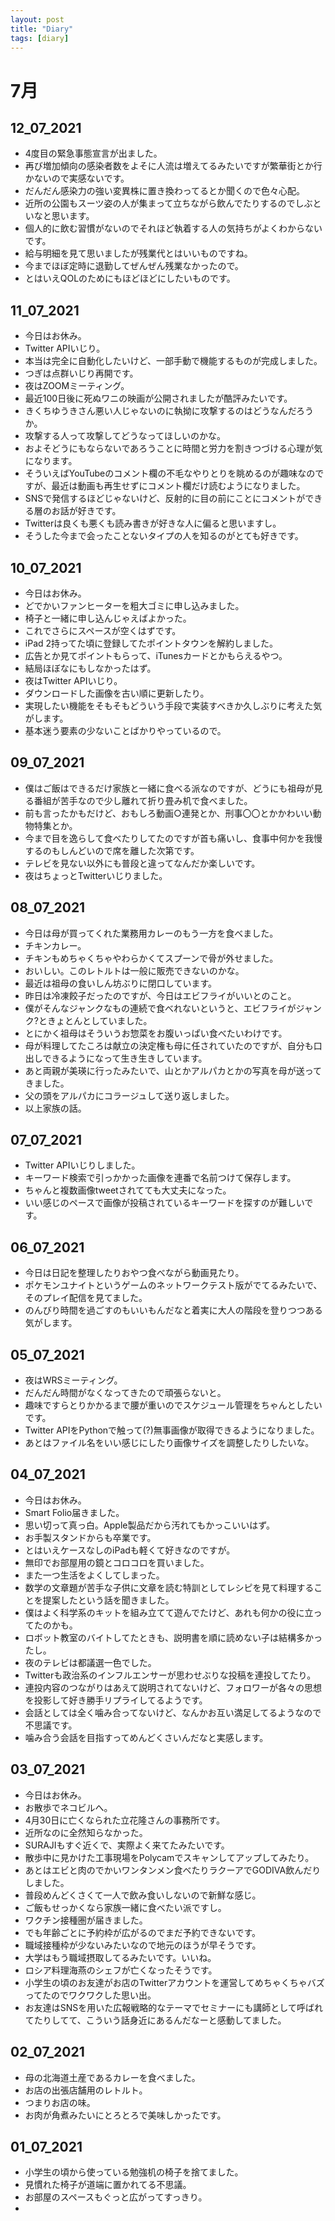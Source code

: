 ```yaml
---
layout: post
title: "Diary"
tags: [diary]
---
```


# 7月
## 12_07_2021
* 4度目の緊急事態宣言が出ました。
* 再び増加傾向の感染者数をよそに人流は増えてるみたいですが繁華街とか行かないので実感ないです。
* だんだん感染力の強い変異株に置き換わってるとか聞くので色々心配。
* 近所の公園もスーツ姿の人が集まって立ちながら飲んでたりするのでしぶといなと思います。
* 個人的に飲む習慣がないのでそれほど執着する人の気持ちがよくわからないです。
* 給与明細を見て思いましたが残業代とはいいものですね。
* 今までほぼ定時に退勤してぜんぜん残業なかったので。
* とはいえQOLのためにもほどほどにしたいものです。

## 11_07_2021
* 今日はお休み。
* Twitter APIいじり。
* 本当は完全に自動化したいけど、一部手動で機能するものが完成しました。
* つぎは点群いじり再開です。
* 夜はZOOMミーティング。
* 最近100日後に死ぬワニの映画が公開されましたが酷評みたいです。
* きくちゆうきさん悪い人じゃないのに執拗に攻撃するのはどうなんだろうか。
* 攻撃する人って攻撃してどうなってほしいのかな。
* およそどうにもならないであろうことに時間と労力を割きつづける心理が気になります。
* そういえばYouTubeのコメント欄の不毛なやりとりを眺めるのが趣味なのですが、最近は動画も再生せずにコメント欄だけ読むようになりました。
* SNSで発信するほどじゃないけど、反射的に目の前にことにコメントができる層のお話が好きです。
* Twitterは良くも悪くも読み書きが好きな人に偏ると思いますし。
* そうした今まで会ったことないタイプの人を知るのがとても好きです。

## 10_07_2021
* 今日はお休み。
* どでかいファンヒーターを粗大ゴミに申し込みました。
* 椅子と一緒に申し込んじゃえばよかった。
* これでさらにスペースが空くはずです。
* iPad 2持ってた頃に登録してたポイントタウンを解約しました。
* 広告とか見てポイントもらって、iTunesカードとかもらえるやつ。
* 結局ほぼなにもしなかったはず。
* 夜はTwitter APIいじり。
* ダウンロードした画像を古い順に更新したり。
* 実現したい機能をそもそもどういう手段で実装すべきか久しぶりに考えた気がします。
* 基本迷う要素の少ないことばかりやっているので。

## 09_07_2021
* 僕はご飯はできるだけ家族と一緒に食べる派なのですが、どうにも祖母が見る番組が苦手なので少し離れて折り畳み机で食べました。
* 前も言ったかもだけど、おもしろ動画○連発とか、刑事〇〇とかかわいい動物特集とか。
* 今まで目を逸らして食べたりしてたのですが首も痛いし、食事中何かを我慢するのもしんどいので席を離した次第です。
* テレビを見ない以外にも普段と違ってなんだか楽しいです。
* 夜はちょっとTwitterいじりました。

## 08_07_2021
* 今日は母が買ってくれた業務用カレーのもう一方を食べました。
* チキンカレー。
* チキンもめちゃくちゃやわらかくてスプーンで骨が外せました。
* おいしい。このレトルトは一般に販売できないのかな。
* 最近は祖母の食いしん坊ぶりに閉口しています。
* 昨日は冷凍餃子だったのですが、今日はエビフライがいいとのこと。
* 僕がそんなジャンクなもの連続で食べれないというと、エビフライがジャンク?ときょとんとしていました。
* とにかく祖母はそういうお惣菜をお腹いっぱい食べたいわけです。
* 母が料理してたころは献立の決定権も母に任されていたのですが、自分も口出しできるようになって生き生きしています。
* あと両親が美瑛に行ったみたいで、山とかアルパカとかの写真を母が送ってきました。
* 父の頭をアルパカにコラージュして送り返しました。
* 以上家族の話。

## 07_07_2021
* Twitter APIいじりしました。
* キーワード検索で引っかかった画像を連番で名前つけて保存します。
* ちゃんと複数画像tweetされてても大丈夫になった。
* いい感じのペースで画像が投稿されているキーワードを探すのが難しいです。

## 06_07_2021
* 今日は日記を整理したりおやつ食べながら動画見たり。
* ポケモンユナイトというゲームのネットワークテスト版がでてるみたいで、そのプレイ配信を見てました。
* のんびり時間を過ごすのもいいもんだなと着実に大人の階段を登りつつある気がします。

## 05_07_2021
* 夜はWRSミーティング。
* だんだん時間がなくなってきたので頑張らないと。
* 趣味ですらとりかかるまで腰が重いのでスケジュール管理をちゃんとしたいです。
* Twitter APIをPythonで触って(?)無事画像が取得できるようになりました。
* あとはファイル名をいい感じにしたり画像サイズを調整したりしたいな。

## 04_07_2021
* 今日はお休み。
* Smart Folio届きました。
* 思い切って真っ白。Apple製品だから汚れてもかっこいいはず。
* お手製スタンドからも卒業です。
* とはいえケースなしのiPadも軽くて好きなのですが。
* 無印でお部屋用の鏡とコロコロを買いました。
* また一つ生活をよくしてしまった。
* 数学の文章題が苦手な子供に文章を読む特訓としてレシピを見て料理することを提案したという話を聞きました。
* 僕はよく科学系のキットを組み立てて遊んでたけど、あれも何かの役に立ってたのかも。
* ロボット教室のバイトしてたときも、説明書を順に読めない子は結構多かったし。
* 夜のテレビは都議選一色でした。
* Twitterも政治系のインフルエンサーが思わせぶりな投稿を連投してたり。
* 連投内容のつながりはあえて説明されてないけど、フォロワーが各々の思想を投影して好き勝手リプライしてるようです。
* 会話としては全く噛み合ってないけど、なんかお互い満足してるようなので不思議です。
* 噛み合う会話を目指すってめんどくさいんだなと実感します。

## 03_07_2021
* 今日はお休み。
* お散歩でネコビルへ。
* 4月30日に亡くなられた立花隆さんの事務所です。
* 近所なのに全然知らなかった。
* SURAJIもすぐ近くで、実際よく来てたみたいです。
* 散歩中に見かけた工事現場をPolycamでスキャンしてアップしてみたり。
* あとはエビと肉のでかいワンタンメン食べたりラクーアでGODIVA飲んだりしました。
* 普段めんどくさくて一人で飲み食いしないので新鮮な感じ。
* ご飯もせっかくなら家族一緒に食べたい派ですし。
* ワクチン接種圏が届きました。
* でも年齢ごとに予約枠が広がるのでまだ予約できないです。
* 職域接種枠が少ないみたいなので地元のほうが早そうです。
* 大学はもう職域摂取してるみたいです。いいね。
* ロシア料理海燕のシェフが亡くなったそうです。
* 小学生の頃のお友達がお店のTwitterアカウントを運営してめちゃくちゃバズってたのでワクワクした思い出。
* お友達はSNSを用いた広報戦略的なテーマでセミナーにも講師として呼ばれてたりしてて、こういう話身近にあるんだなーと感動してました。

## 02_07_2021
* 母の北海道土産であるカレーを食べました。
* お店の出張店舗用のレトルト。
* つまりお店の味。
* お肉が角煮みたいにとろとろで美味しかったです。

## 01_07_2021
* 小学生の頃から使っている勉強机の椅子を捨てました。
* 見慣れた椅子が道端に置かれてる不思議。
* お部屋のスペースもぐっと広がってすっきり。
* 
